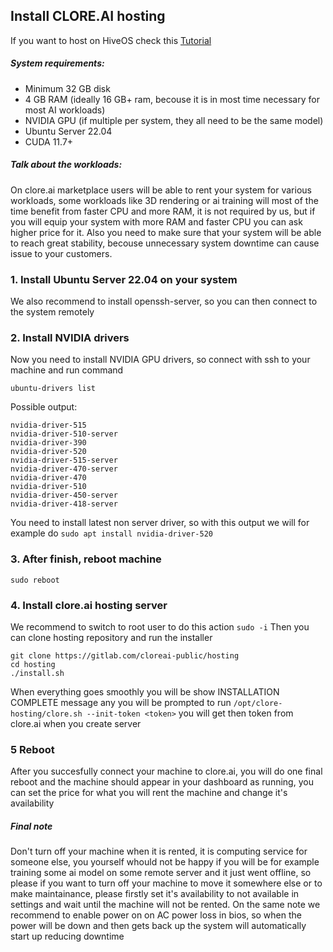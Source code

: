 ## Install CLORE.AI hosting

If you want to host on HiveOS check this [Tutorial](https://gitlab.com/cloreai-public/hosting/-/blob/main/hiveos-install.md)

##### System requirements:
* Minimum 32 GB disk
* 4 GB RAM (ideally 16 GB+ ram, becouse it is in most time necessary for most AI workloads)
* NVIDIA GPU (if multiple per system, they all need to be the same model)
* Ubuntu Server 22.04
* CUDA 11.7+

##### Talk about the workloads:
On clore.ai marketplace users will be able to rent your system for various workloads, some workloads like 3D rendering or ai training will most of the time benefit from faster CPU and more RAM, it is not required by us, but if you will equip your system with more RAM and faster CPU you can ask higher price for it. Also you need to make sure that your system will be able to reach great stability, becouse unnecessary system downtime can cause issue to your customers.

### 1. Install Ubuntu Server 22.04 on your system
We also recommend to install openssh-server, so you can then connect to the system remotely

### 2. Install NVIDIA drivers
Now you need to install NVIDIA GPU drivers, so connect with ssh to your machine and run command

`ubuntu-drivers list`

Possible output:
```
nvidia-driver-515
nvidia-driver-510-server
nvidia-driver-390
nvidia-driver-520
nvidia-driver-515-server
nvidia-driver-470-server
nvidia-driver-470
nvidia-driver-510
nvidia-driver-450-server
nvidia-driver-418-server
```
You need to install latest non server driver, so with this output we will for example do
`sudo apt install nvidia-driver-520`

### 3. After finish, reboot machine
`sudo reboot`

### 4. Install clore.ai hosting server

We recommend to switch to root user to do this action
`sudo -i`
Then you can clone hosting repository and run the installer
```
git clone https://gitlab.com/cloreai-public/hosting
cd hosting
./install.sh
```
When everything goes smoothly you will be show INSTALLATION COMPLETE message any you will be prompted to run
`/opt/clore-hosting/clore.sh --init-token <token>`
you will get then token from clore.ai when you create server

### 5 Reboot
After you succesfully connect your machine to clore.ai, you will do one final reboot and the machine should appear in your dashboard as running, you can set the price for what you will rent the machine and change it's availability

##### Final note
Don't turn off your machine when it is rented, it is computing service for someone else, you yourself whould not be happy if you will be for example training some ai model on some remote server and it just went offline, so please if you want to turn off your machine to move it somewhere else or to make maintainance, please firstly set it's availability to not available in settings and wait until the machine will not be rented.
On the same note we recommend to enable power on on AC power loss in bios, so when the power will be down and then gets back up the system will automatically start up reducing downtime
